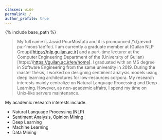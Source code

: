 ```yaml
---
classes: wide
permalink: /
author_profile: true
---
```

{% include base_path %}

> My full name is Javad PourMostafa and it is pronounced /'dʒævɒd puːr'moʊs'tae'fɑː/. I am currently a graduate member at (Guilan NLP Group)[https://nlp.guilan.ac.ir] and a part-time lecturer at the Computer Engineering Department of the (University of Guilan)[https://https://guilan.ac.ir/en/home]. I graduated with an MS degree in Software Engineering from the same university in 2019. During the master thesis, I worked on designing sentiment analysis models using deep learning architectures for low-resources corpora. My research interests mainly centralize on Natural Language Processing and Deep Learning. However, as non-academic affairs, I spend my time on Unix-like servers maintenance.

My academic research interests include:
-   Natural Language Processing (NLP)
-   Sentiment Analysis, Opinion Mining
-   Deep Learning
-   Machine Learning
-   Data Mining
